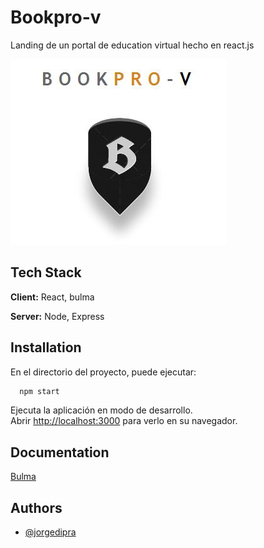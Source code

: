 
#  Bookpro-v

Landing de un portal de education virtual hecho en react.js


![Logo](https://github.com/jorgedipra/bookpro-v/blob/master/img/logo1.JPG?raw=true)


## Tech Stack

**Client:** React, bulma

**Server:** Node, Express


## Installation


En el directorio del proyecto, puede ejecutar:

```bash
  npm start
```

Ejecuta la aplicación en modo de desarrollo.\
Abrir [http://localhost:3000](http://localhost:3000) para verlo en su navegador.
## Documentation

[Bulma](https://bulma.io/documentation/)


## Authors

- [@jorgedipra](jorgedipra.github.io)

